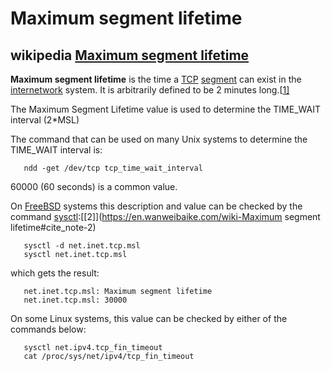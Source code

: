 # Maximum segment lifetime



## wikipedia [Maximum segment lifetime](https://en.wikipedia.org/wiki/Maximum_segment_lifetime)

**Maximum segment lifetime** is the time a [TCP](https://en.wikipedia.org/wiki/Transmission_Control_Protocol) [segment](https://en.wikipedia.org/wiki/Protocol_data_unit) can exist in the [internetwork](https://en.wikipedia.org/wiki/Internetworking) system. It is arbitrarily defined to be 2 minutes long.[[1\]](https://en.wikipedia.org/wiki/Maximum_segment_lifetime#cite_note-1)

The Maximum Segment Lifetime value is used to determine the TIME_WAIT interval (2*MSL)

The command that can be used on many Unix systems to determine the TIME_WAIT interval is:

```shell
   ndd -get /dev/tcp tcp_time_wait_interval
```

60000 (60 seconds) is a common value.

On [FreeBSD](https://en.wanweibaike.com/wiki-FreeBSD) systems this description and value can be checked by the command [sysctl](https://en.wanweibaike.com/wiki-Sysctl):[[2\]](https://en.wanweibaike.com/wiki-Maximum segment lifetime#cite_note-2)

```shell
   sysctl -d net.inet.tcp.msl
   sysctl net.inet.tcp.msl
```

which gets the result:

```shell
   net.inet.tcp.msl: Maximum segment lifetime
   net.inet.tcp.msl: 30000
```

On some Linux systems, this value can be checked by either of the commands below:

```shell
   sysctl net.ipv4.tcp_fin_timeout
   cat /proc/sys/net/ipv4/tcp_fin_timeout
```

